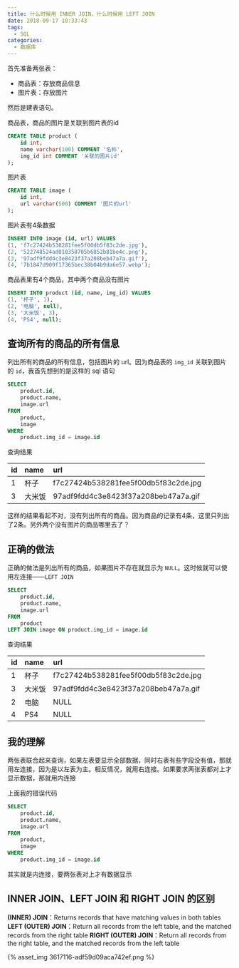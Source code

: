 ```yaml
---
title: 什么时候用 INNER JOIN，什么时候用 LEFT JOIN
date: 2018-09-17 10:33:43
tags:
  - SQL
categories:
  - 数据库
---
```


首先准备两张表：

* 商品表：存放商品信息
* 图片表：存放图片

然后是建表语句。

商品表，商品的图片是关联到图片表的id

```sql
CREATE TABLE product (
    id int,
    name varchar(100) COMMENT '名称',
    img_id int COMMENT '关联的图片id'
);
```

图片表

```sql
CREATE TABLE image (
    id int,
    url varchar(500) COMMENT '图片的url'
);
```

<!-- more -->

图片表有4条数据

```sql
INSERT INTO image (id, url) VALUES 
(1, 'f7c27424b538281fee5f00db5f83c2de.jpg'),
(2, '522748524ad010358705b6852b81be4c.png'),
(3, '97adf9fdd4c3e8423f37a208beb47a7a.gif'),
(4, '7b1847d909f17365bec38b04b9da6e57.webp');
```

商品表里有4个商品，其中两个商品没有图片

```sql
INSERT INTO product (id, name, img_id) VALUES 
(1, '杯子', 1),
(2, '电脑', null),
(3, '大米饭', 3),
(4, 'PS4', null);
```

## 查询所有的商品的所有信息

列出所有的商品的所有信息，包括图片的 url。因为商品表的 `img_id` 关联到图片的 `id`，我首先想到的是这样的 sql 语句

```sql
SELECT
    product.id,
    product.name,
    image.url
FROM
    product,
    image
WHERE
    product.img_id = image.id
```

查询结果

|id|name|url|
|:--|:--|:--|
|1|杯子|f7c27424b538281fee5f00db5f83c2de.jpg|
|3|大米饭|97adf9fdd4c3e8423f37a208beb47a7a.gif|

这样的结果看起不对，没有列出所有的商品。因为商品的记录有4条，这里只列出了2条。另外两个没有图片的商品哪里去了？

## 正确的做法

正确的做法是列出所有的商品，如果图片不存在就显示为 `NULL`。这时候就可以使用左连接——`LEFT JOIN`

```sql
SELECT
    product.id,
    product.name,
    image.url
FROM
    product
LEFT JOIN image ON product.img_id = image.id
```

查询结果

|id|name|url|
|:--|:--|:--|	
|1|杯子|f7c27424b538281fee5f00db5f83c2de.jpg|
|3|大米饭|97adf9fdd4c3e8423f37a208beb47a7a.gif|
|2|电脑|NULL|
|4|PS4|NULL|

## 我的理解

两张表联合起来查询，如果左表要显示全部数据，同时右表有些字段没有值，那就用左连接，因为是以左表为主。相反情况，就用右连接。如果要求两张表都对上才显示数据，那就用内连接

上面我的错误代码

```sql
SELECT
    product.id,
    product.name,
    image.url
FROM
    product,
    image
WHERE
    product.img_id = image.id
```

其实就是内连接，要两张表对上才有数据显示

## INNER JOIN、LEFT JOIN 和 RIGHT JOIN 的区别

**(INNER) JOIN**：Returns records that have matching values in both tables
**LEFT (OUTER) JOIN**：Return all records from the left table, and the matched records from the right table
**RIGHT (OUTER) JOIN**：Return all records from the right table, and the matched records from the left table

{% asset_img 3617116-adf59d09aca742ef.png %}
